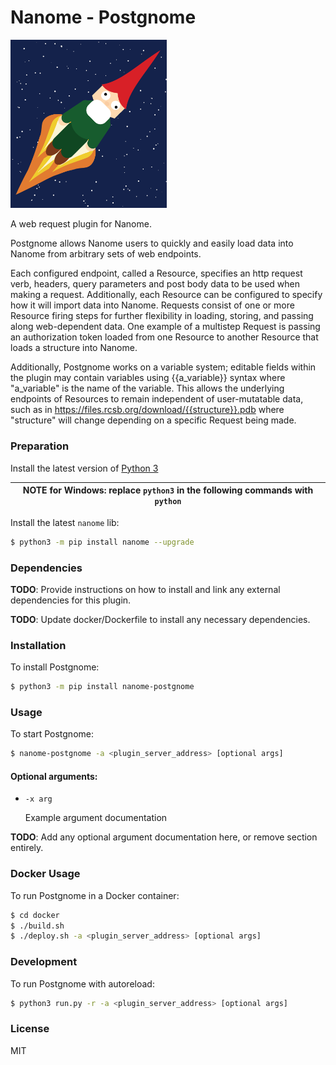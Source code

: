 # Nanome - Postgnome 

<img src="images/postgnome.png" width="250">

A web request plugin for Nanome.

Postgnome allows Nanome users to quickly and easily load data into Nanome from arbitrary sets of web endpoints.

Each configured endpoint, called a Resource, specifies an http request verb, headers, query parameters and post body data to be used when making a request. Additionally, each Resource can be configured to specify how it will import data into Nanome.
Requests consist of one or more Resource firing steps for further flexibility in loading, storing, and passing along web-dependent data. One example of a multistep Request is passing an authorization token loaded from one Resource to another Resource that loads a structure into Nanome.

Additionally, Postgnome works on a variable system; editable fields within the plugin may contain variables using {{a_variable}} syntax where "a_variable" is the name of the variable. This allows the underlying endpoints of Resources to remain independent of user-mutatable data, such as in https://files.rcsb.org/download/{{structure}}.pdb where "structure" will change depending on a specific Request being made.

### Preparation

Install the latest version of [Python 3](https://www.python.org/downloads/)

| NOTE for Windows: replace `python3` in the following commands with `python` |
| --------------------------------------------------------------------------- |


Install the latest `nanome` lib:

```sh
$ python3 -m pip install nanome --upgrade
```

### Dependencies

**TODO**: Provide instructions on how to install and link any external dependencies for this plugin.

**TODO**: Update docker/Dockerfile to install any necessary dependencies.

### Installation

To install Postgnome:

```sh
$ python3 -m pip install nanome-postgnome
```

### Usage

To start Postgnome:

```sh
$ nanome-postgnome -a <plugin_server_address> [optional args]
```

#### Optional arguments:

- `-x arg`

  Example argument documentation

**TODO**: Add any optional argument documentation here, or remove section entirely.

### Docker Usage

To run Postgnome in a Docker container:

```sh
$ cd docker
$ ./build.sh
$ ./deploy.sh -a <plugin_server_address> [optional args]
```

### Development

To run Postgnome with autoreload:

```sh
$ python3 run.py -r -a <plugin_server_address> [optional args]
```

### License

MIT
